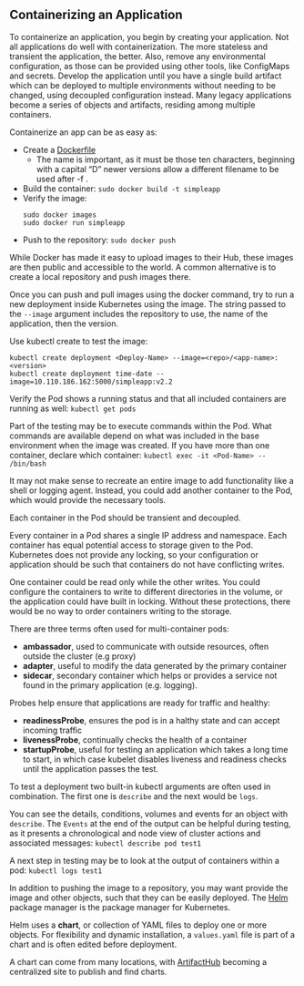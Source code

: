 ## Containerizing an Application

To containerize an application, you begin by creating your application. Not all applications do well with containerization. The more stateless and transient the application, the better. Also, remove any environmental configuration, as those can be provided using other tools, like ConfigMaps and secrets. Develop the application until you have a single build artifact which can be deployed to multiple environments without needing to be changed, using decoupled configuration instead. Many legacy applications become a series of objects and artifacts, residing among multiple containers.

Containerize an app can be as easy as:
- Create a [Dockerfile](https://docs.docker.com/engine/reference/builder/)
  - The name is important, as it must be those ten characters, beginning with a capital “D” newer versions allow a different filename to be used after -f <filename>.
- Build the container: `sudo docker build -t simpleapp`
- Verify the image:
    ```
    sudo docker images
    sudo docker run simpleapp
    ```
- Push to the repository: `sudo docker push`

While Docker has made it easy to upload images to their Hub, these images are then public and accessible to the world. A common alternative is to create a local repository and push images there.

Once you can push and pull images using the docker command, try to run a new deployment inside Kubernetes using the image. The string passed to the `--image` argument includes the repository to use, the name of the application, then the version.

Use kubectl create to test the image:
```
kubectl create deployment <Deploy-Name> --image=<repo>/<app-name>:<version>
kubectl create deployment time-date --image=10.110.186.162:5000/simpleapp:v2.2
```

Verify the Pod shows a running status and that all included containers are running as well: `​kubectl get pods`

Part of the testing may be to execute commands within the Pod. What commands are available depend on what was included in the base environment when the image was created. If you have more than one container, declare which container: `kubectl exec -i​t <Pod-Name> -- /bin/bash`

It may not make sense to recreate an entire image to add functionality like a shell or logging agent. Instead, you could add another container to the Pod, which would provide the necessary tools.

Each container in the Pod should be transient and decoupled.

Every container in a Pod shares a single IP address and namespace. Each container has equal potential access to storage given to the Pod. Kubernetes does not provide any locking, so your configuration or application should be such that containers do not have conflicting writes.

One container could be read only while the other writes. You could configure the containers to write to different directories in the volume, or the application could have built in locking. Without these protections, there would be no way to order containers writing to the storage.

There are three terms often used for multi-container pods:
- **ambassador**, used to communicate with outside resources, often outside the cluster (e.g proxy)
- **adapter**, useful to modify the data generated by the primary container
- **sidecar**,  secondary container which helps or provides a service not found in the primary application (e.g. logging).

Probes help ensure that applications are ready for traffic and healthy:
- **readinessProbe**, ensures the pod is in a halthy state and can accept incoming traffic
- **livenessProbe**, continually checks the health of a container
- **startupProbe**, useful for testing an application which takes a long time to start, in which case kubelet disables liveness and readiness checks until the application passes the test.

To test a deployment two built-in kubectl arguments are often used in combination. The first one is ``describe`` and the next would be `logs`.

You can see the details, conditions, volumes and events for an object with `describe`. The `Events` at the end of the output can be helpful during testing, as it presents a chronological and node view of cluster actions and associated messages: `kubectl describe pod test1`

A next step in testing may be to look at the output of containers within a pod: `kubectl logs test1`

In addition to pushing the image to a repository, you may want provide the image and other objects, such that they can be easily deployed. The [Helm](https://helm.sh/) package manager is the package manager for Kubernetes.

Helm uses a **chart**, or collection of YAML files to deploy one or more objects. For flexibility and dynamic installation, a `values.yaml` file is part of a chart and is often edited before deployment.

A chart can come from many locations, with [ArtifactHub](https://artifacthub.io/) becoming a centralized site to publish and find charts.
